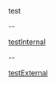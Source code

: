 test

--

[testInternal](/assignments)

--

[testExternal](https://homes.cs.washington.edu/~jfogarty/)
